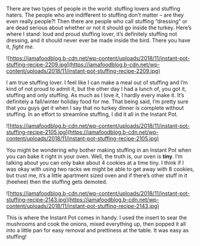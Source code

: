 There are two types of people in the world: stuffing lovers and stuffing haters. The people who are indifferent to stuffing don’t matter – are they even really people?! Then there are people who call stuffing “dressing” or are dead serious about whether or not it should go inside the turkey. Here’s where I stand: loud and proud stuffing lover, it’s definitely stuffing not dressing, and it should never ever be made inside the bird. There you have it, *fight me*.

![https://iamafoodblog.b-cdn.net/wp-content/uploads/2018/11/instant-pot-stuffing-recipe-2209.jpg](https://iamafoodblog.b-cdn.net/wp-content/uploads/2018/11/instant-pot-stuffing-recipe-2209.jpg)

I am true stuffing lover. I feel like I can make a meal out of stuffing and I’m kind of not proud to admit it, but the other day I had a lunch of, you got it, stuffing and only stuffing. As much as I love it, I hardly every make it. It’s definitely a fall/winter holiday food for me. That being said, I’m pretty sure that you guys get it when I say that no turkey dinner is complete without stuffing. In an effort to streamline stuffing, I did it all in the Instant Pot.

![https://iamafoodblog.b-cdn.net/wp-content/uploads/2018/11/instant-pot-stuffing-recipe-2105.jpg](https://iamafoodblog.b-cdn.net/wp-content/uploads/2018/11/instant-pot-stuffing-recipe-2105.jpg)

You might be wondering why bother making stuffing in an Instant Pot when you can bake it right in your oven. Well, the truth is, our oven is **tiny**. I’m talking about you can only bake about 4 cookies at a time tiny. I think if I was okay with using two racks we might be able to get away with 8 cookies, but trust me, it’s a little apartment sized oven and if there’s other stuff in it (heehee) then the stuffing gets demoted.

![https://iamafoodblog.b-cdn.net/wp-content/uploads/2018/11/instant-pot-stuffing-recipe-2143.jpg](https://iamafoodblog.b-cdn.net/wp-content/uploads/2018/11/instant-pot-stuffing-recipe-2143.jpg)

This is where the Instant Pot comes in handy. I used the insert to sear the mushrooms and cook the onions, mixed everything up, then popped it all into a little pan for easy removal and prettiness at the table. It was easy as stuffing!
